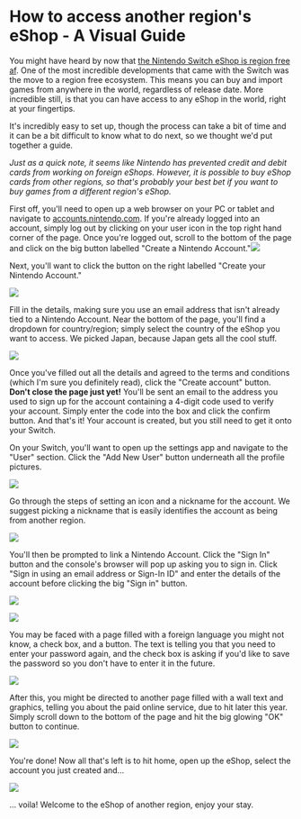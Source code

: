 # How to access another region's eShop - A Visual Guide

You might have heard by now that [the Nintendo Switch eShop is region free af](http://www.vooks.net/nintendo-switch-eshop-region-free-af/). One of the most incredible developments that came with the Switch was the move to a region free ecosystem. This means you can buy and import games from anywhere in the world, regardless of release date. More incredible still, is that you can have access to any eShop in the world, right at your fingertips. 

It's incredibly easy to set up, though the process can take a bit of time and it can be a bit difficult to know what to do next, so we thought we'd put together a guide. 

*Just as a quick note, it seems like Nintendo has prevented credit and debit cards from working on foreign eShops. However, it is possible to buy eShop cards from other regions, so that's probably your best bet if you want to buy games from a different region's eShop.*

First off, you'll need to open up a web browser on your PC or tablet and navigate to [accounts.nintendo.com](http://accounts.nintendo.com). If you're already logged into an account, simply log out by clicking on your user icon in the top right hand corner of the page. Once you're logged out, scroll to the bottom of the page and click on the big button labelled "Create a Nintendo Account."![](http://i.imgur.com/aHNyUlB.png)



Next, you'll want to click the button on the right labelled "Create your Nintendo Account."

![](http://i.imgur.com/WdBIRfp.png)



Fill in the details, making sure you use an email address that isn't already tied to a Nintendo Account. Near the bottom of the page, you'll find a dropdown for country/region; simply select the country of the eShop you want to access. We picked Japan, because Japan gets all the cool stuff.

![](http://i.imgur.com/HbsRs3A.png)



Once you've filled out all the details and agreed to the terms and conditions (which I'm sure you definitely read), click the "Create account" button. **Don't close the page just yet!** You'll be sent an email to the address you used to sign up for the account containing a 4-digit code used to verify your account. Simply enter the code into the box and click the confirm button. And that's it! Your account is created, but you still need to get it onto your Switch. 

On your Switch, you'll want to open up the settings app and navigate to the "User" section. Click the "Add New User" button underneath all the profile pictures. 

![](http://i.imgur.com/WFO0KLt.png)



Go through the steps of setting an icon and a nickname for the account. We suggest picking a nickname that is easily identifies the account as being from another region. 

![](http://i.imgur.com/18OnjRs.png)



You'll then be prompted to link a Nintendo Account. Click the "Sign In" button and the console's browser will pop up asking you to sign in. Click "Sign in using an email address or Sign-In ID" and enter the details of the account before clicking the big "Sign in" button.

![](http://i.imgur.com/rmMAGtY.png)

![](http://i.imgur.com/0PmpslT.png)



You may be faced with a page filled with a foreign language you might not know, a check box, and a button. The text is telling you that you need to enter your password again, and the check box is asking if you'd like to save the password so you don't have to enter it in the future. 

![](http://i.imgur.com/uZlXKRZ.png)



After this, you might be directed to another page filled with a wall text and graphics, telling you about the paid online service, due to hit later this year. Simply scroll down to the bottom of the page and hit the big glowing "OK" button to continue. 

![](http://i.imgur.com/sugWMSU.png)



You're done! Now all that's left is to hit home, open up the eShop, select the account you just created and...

![](http://i.imgur.com/xDgXM8Z.png)

… voila! Welcome to the eShop of another region, enjoy your stay. 

